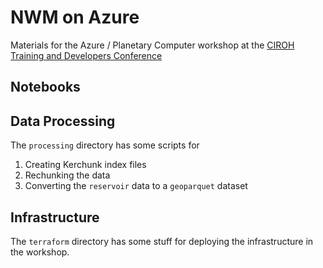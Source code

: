 # NWM on Azure

Materials for the Azure / Planetary Computer workshop at the [CIROH Training and Developers Conference][conf]


## Notebooks


## Data Processing

The `processing` directory has some scripts for

1. Creating Kerchunk index files
2. Rechunking the data
3. Converting the `reservoir` data to a `geoparquet` dataset


## Infrastructure

The `terraform` directory has some stuff for deploying the infrastructure in the workshop.


[conf]: https://ciroh.ua.edu/devconference/